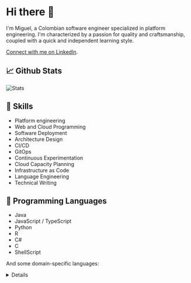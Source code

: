 # Hi there 👋

I'm Miguel, a Colombian software engineer specialized in platform engineering. I'm characterized by a passion for
quality and craftsmanship, coupled with a quick and independent learning style.

[Connect with me on LinkedIn](https://www.linkedin.com/in/jachinte).

## 📈 Github Stats

![Stats](https://github-profile-trophy.vercel.app/?username=jachinte&title=MultiLanguage,LongTimeUser,Repositories,Stars,Commits,Issues,Followers,PullRequest&column=4&margin-w=15&margin-h=15&no-bg=true&no-frame=true&theme=algolia)

## 💼 Skills

- Platform engineering
- Web and Cloud Programming
- Software Deployment
- Architecture Design
- CI/CD
- GitOps
- Continuous Experimentation
- Cloud Capacity Planning
- Infrastructure as Code
- Language Engineering
- Technical Writing

## 📝 Programming Languages

- Java
- JavaScript / TypeScript
- Python
- R
- C#
- C
- ShellScript

And some domain-specific languages:
<details>
SQL, CSS, HTML, Latex, HCL
</details>
